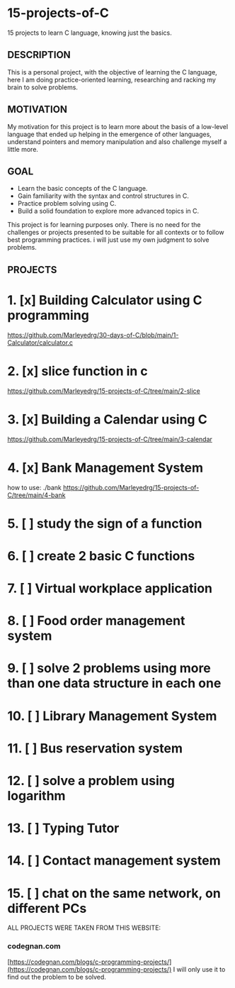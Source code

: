 # 15-projects-of-C
15 projects to learn C language, knowing just the basics.

## DESCRIPTION
This is a personal project, with the objective of learning the C language, here I am doing practice-oriented learning, researching and racking my brain to solve problems.

## MOTIVATION
My motivation for this project is to learn more about the basis of a low-level language that ended up helping in the emergence of other languages, understand pointers and memory manipulation and also challenge myself a little more.

## GOAL
- Learn the basic concepts of the C language.
- Gain familiarity with the syntax and control structures in C.
- Practice problem solving using C.
- Build a solid foundation to explore more advanced topics in C.

This project is for learning purposes only. There is no need for the challenges or projects presented to be suitable for all contexts or to follow best programming practices. i will just use my own judgment to solve problems.

## PROJECTS
# 1. [x] Building Calculator using C programming
https://github.com/Marleyedrg/30-days-of-C/blob/main/1-Calculator/calculator.c
# 2. [x] slice function in c
https://github.com/Marleyedrg/15-projects-of-C/tree/main/2-slice
# 3. [x] Building a Calendar using C 
https://github.com/Marleyedrg/15-projects-of-C/tree/main/3-calendar
# 4. [x] Bank Management System
how to use:
./bank
https://github.com/Marleyedrg/15-projects-of-C/tree/main/4-bank
# 5. [ ] study the sign of a function
# 6. [ ] create 2 basic C functions
# 7. [ ] Virtual workplace application
# 8. [ ] Food order management system
# 9. [ ] solve 2 problems using more than one data structure in each one
# 10. [ ] Library Management System
# 11. [ ] Bus reservation system
# 12. [ ] solve a problem using logarithm
# 13. [ ] Typing Tutor
# 14. [ ] Contact management system 
# 15. [ ] chat on the same network, on different PCs

ALL PROJECTS WERE TAKEN FROM THIS WEBSITE:
### codegnan.com
[https://codegnan.com/blogs/c-programming-projects/](https://codegnan.com/blogs/c-programming-projects/)
I will only use it to find out the problem to be solved.



